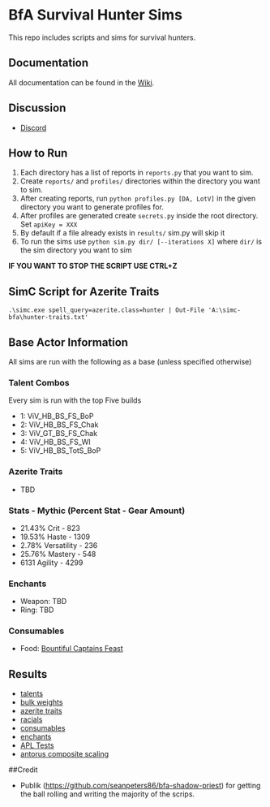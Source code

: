 # BfA Survival Hunter Sims

This repo includes scripts and sims for survival hunters.

## Documentation
All documentation can be found in the [Wiki](https://github.com/djriff/bfa-survival-sims/wiki).

## Discussion
- [Discord](https://discord.gg/ZpRNX6)

## How to Run

1. Each directory has a list of reports in `reports.py` that you want to sim.
2. Create `reports/` and `profiles/` directories within the directory you want to sim.
3. After creating reports, run `python profiles.py [DA, LotV]` in the given directory you want to generate profiles for.
4. After profiles are generated create `secrets.py` inside the root directory. Set `apiKey = XXX`
5. By default if a file already exists in `results/` sim.py will skip it
6. To run the sims use `python sim.py dir/ [--iterations X]` where `dir/` is the sim directory you want to sim

**IF YOU WANT TO STOP THE SCRIPT USE CTRL+Z**

## SimC Script for Azerite Traits
```
.\simc.exe spell_query=azerite.class=hunter | Out-File 'A:\simc-bfa\hunter-traits.txt'
```

## Base Actor Information
All sims are run with the following as a base (unless specified otherwise)

### Talent Combos
Every sim is run with the top Five builds
- 1: ViV_HB_BS_FS_BoP
- 2: ViV_HB_BS_FS_Chak
- 3: ViV_GT_BS_FS_Chak
- 4: ViV_HB_BS_FS_WI
- 5: ViV_HB_BS_TotS_BoP

### Azerite Traits
- TBD

### Stats - Mythic (Percent Stat - Gear Amount)
- 21.43% Crit - 823
- 19.53% Haste - 1309
- 2.78% Versatility - 236
- 25.76% Mastery - 548
- 6131 Agility - 4299

### Enchants
- Weapon: TBD
- Ring: TBD

### Consumables
- Food: [Bountiful Captains Feast](https://bfa.wowhead.com/item=156526/bountiful-captains-feast)

## Results
- [talents](https://github.com/djriff/bfa-survival-sims/tree/master/talents)
- [bulk weights](https://github.com/djriff/bfa-survival-sims/tree/master/stats)
- [azerite traits](https://github.com/djriff/bfa-survival-sims/tree/master/azerite-traits)
- [racials](https://github.com/djriff/bfa-survival-sims/tree/master/racials)
- [consumables](https://github.com/djriff/bfa-survival-sims/tree/master/consumables)
- [enchants](https://github.com/djriff/bfa-survival-sims/tree/master/enchants)
- [APL Tests](https://github.com/djriff/bfa-survival-sims/tree/master/apl)
- [antorus composite scaling](https://docs.google.com/spreadsheets/d/1xfME0P6LKmI541Ma6NE7b5XahWu-rxdFUSHy0Y-MoCM/edit?usp=sharing)

##Credit
- Publik (https://github.com/seanpeters86/bfa-shadow-priest) for getting the ball rolling and writing the majority of the scrips.
